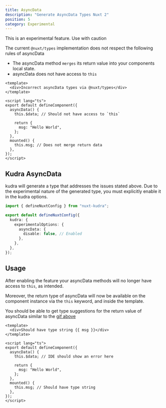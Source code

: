 ```yaml
---
title: AsyncData
description: "Generate AsyncData Types Nuxt 2"
position: 5
category: Experimental
---
```


<alert type="warning">

This is an experimental feature. Use with caution

</alert>

<gif src="/demo/asyncData.gif" id="demo"></gif>

The current `@nuxt/types` implementation does not respect the following rules of asyncData

- The asyncData method `merges` its return value into your components local state.
- asyncData does not have access to `this`

```vue [Incorrect Example]
<template>
  <div>Incorrect asyncData types via @nuxt/types</div>
</template>

<script lang="ts">
export default defineComponent({
  asyncData() {
    this.$data; // Should not have access to `this`

    return {
      msg: "Hello World",
    };
  },
  mounted() {
    this.msg; // Does not merge return data
  },
});
</script>
```

## Kudra AsyncData

kudra will generate a type that addresses the issues stated above. Due to the experimental nature of the generated type, you must explicitly enable it in the kudra options.

```ts [nuxt.config.ts]
import { defineNuxtConfig } from "nuxt-kudra";

export default defineNuxtConfig({
  kudra: {
    experimentalOptions: {
      asyncData: {
        disable: false, // Enabled
      },
    },
  },
});
```

## Usage

After enabling the feature your asyncData methods will no longer have access to `this`, as intended.

Moreover, the return type of asyncData will now be available on the component instance via the `this` keyword, and inside the template.

You should be able to get type suggestions for the return value of asyncData similar to the [gif above](#demo)

```vue
<template>
  <div>Should have type string {{ msg }}</div>
</template>

<script lang="ts">
export default defineComponent({
  asyncData() {
    this.$data; // IDE should show an error here

    return {
      msg: "Hello World",
    };
  },
  mounted() {
    this.msg; // Should have type string
  },
});
</script>
```
